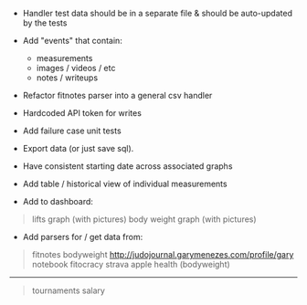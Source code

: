 - Handler test data should be in a separate file & should be auto-updated by the tests

- Add "events" that contain:
  - measurements
  - images / videos / etc
  - notes / writeups

- Refactor fitnotes parser into a general csv handler

- Hardcoded API token for writes

- Add failure case unit tests

- Export data (or just save sql).

- Have consistent starting date across associated graphs

- Add table / historical view of individual measurements

- Add to dashboard:
> lifts graph (with pictures)
> body weight graph (with pictures)

- Add parsers for / get data from:
> fitnotes bodyweight
> http://judojournal.garymenezes.com/profile/gary
> notebook
> fitocracy
> strava
> apple health (bodyweight)
-----
> tournaments
> salary
